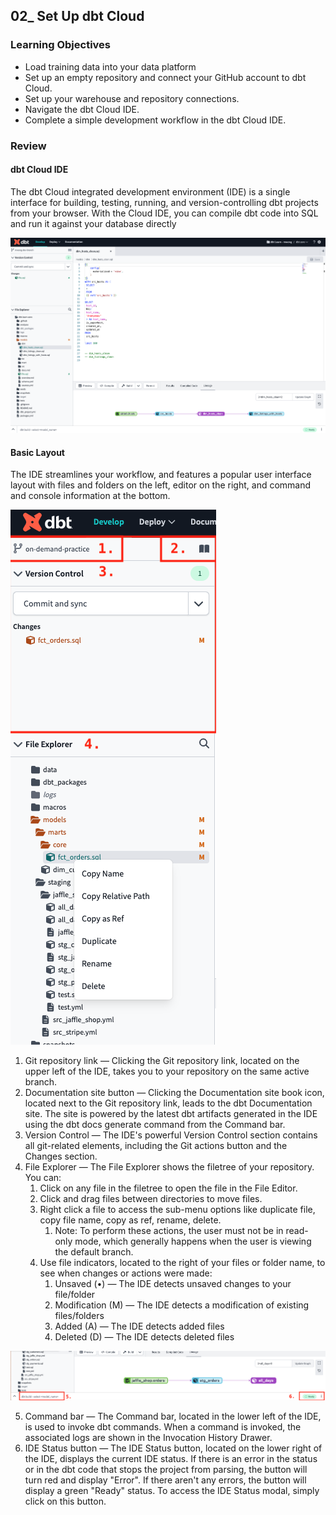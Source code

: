 ## 02_ Set Up dbt Cloud

### Learning Objectives
- Load training data into your data platform
- Set up an empty repository and connect your GitHub account to dbt Cloud.
- Set up your warehouse and repository connections.
- Navigate the dbt Cloud IDE.
- Complete a simple development workflow in the dbt Cloud IDE.

### Review

#### dbt Cloud IDE
The dbt Cloud integrated development environment (IDE) is a single interface for building, testing, running, and version-controlling dbt projects from your browser. With the Cloud IDE, you can compile dbt code into SQL and run it against your database directly

!["basic layout"](./Pics/02_01%20ide-basic-layout-blank.png)

#### Basic Layout 
The IDE streamlines your workflow, and features a popular user interface layout with files and folders on the left, editor on the right, and command and console information at the bottom.

!["side menu"](./Pics/02_02%20ide-side-menu.png)

1. Git repository link — Clicking the Git repository link, located on the upper left of the IDE, takes you to your repository on the same active branch.
2. Documentation site button — Clicking the Documentation site book icon, located next to the Git repository link, leads to the dbt Documentation site. The site is powered by the latest dbt artifacts generated in the IDE using the dbt docs generate command from the Command bar. 
3. Version Control — The IDE's powerful Version Control section contains all git-related elements, including the Git actions button and the Changes section.
4. File Explorer — The File Explorer shows the filetree of your repository. You can: 
   1. Click on any file in the filetree to open the file in the File Editor. 
   2. Click and drag files between directories to move files. 
   3. Right click a file to access the sub-menu options like duplicate file, copy file name, copy as ref, rename, delete. 
      1. Note: To perform these actions, the user must not be in read-only mode, which generally happens when the user is viewing the default branch. 
   4. Use file indicators, located to the right of your files or folder name, to see when changes or actions were made: 
      1. Unsaved (•) — The IDE detects unsaved changes to your file/folder 
      2. Modification (M) — The IDE detects a modification of existing files/folders 
      3. Added (A) — The IDE detects added files 
      4. Deleted (D) — The IDE detects deleted files

!["cmd status"](./Pics/02_03%20ide-cmd-status.png)

5. Command bar — The Command bar, located in the lower left of the IDE, is used to invoke dbt commands. When a command is invoked, the associated logs are shown in the Invocation History Drawer. 
6. IDE Status button — The IDE Status button, located on the lower right of the IDE, displays the current IDE status. If there is an error in the status or in the dbt code that stops the project from parsing, the button will turn red and display "Error". If there aren't any errors, the button will display a green "Ready" status. To access the IDE Status modal, simply click on this button.